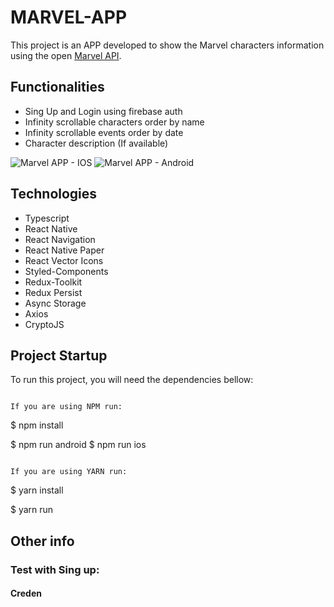 # MARVEL-APP

This project is an APP developed to show the Marvel characters information using the open [Marvel API](https://developer.marvel.com/).

## Functionalities
- Sing Up and Login using firebase auth
- Infinity scrollable characters order by name
- Infinity scrollable events order by date
- Character description (If available)


![Marvel APP - IOS](https://user-images.githubusercontent.com/8467311/84600758-0d2fa900-ae52-11ea-86bd-a305892d812e.gif)
![Marvel APP - Android](https://user-images.githubusercontent.com/8467311/84600745-fb4e0600-ae51-11ea-9ede-6ab86f52c70d.gif)

## Technologies
- Typescript
- React Native
- React Navigation
- React Native Paper
- React Vector Icons
- Styled-Components
- Redux-Toolkit
- Redux Persist
- Async Storage
- Axios
- CryptoJS


## Project Startup

To run this project, you will need the dependencies bellow:

```

If you are using NPM run:

```
$ npm install

$ npm run android
$ npm run ios
```

If you are using YARN run:

```
$ yarn install

$ yarn run

## Other info

### Test with Sing up: 
#### Creden


